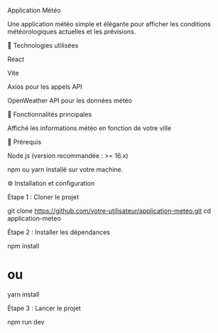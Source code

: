 Application Météo

Une application météo simple et élégante pour afficher les conditions météorologiques actuelles et les prévisions.

📱 Technologies utilisées

React

Vite

Axios pour les appels API

OpenWeather API pour les données météo

🚀 Fonctionnalités principales

Affiché les informations météo en fonction de votre ville

💪️ Prérequis

Node.js (version recommandée : >= 16.x)

npm ou yarn installé sur votre machine.

⚙️ Installation et configuration

Étape 1 : Cloner le projet

git clone https://github.com/votre-utilisateur/application-meteo.git
cd application-meteo

Étape 2 : Installer les dépendances

npm install

# ou

yarn install

Étape 3 : Lancer le projet

npm run dev